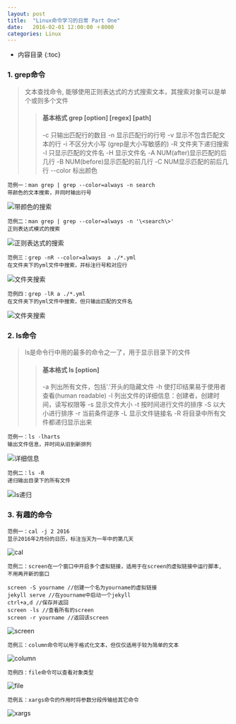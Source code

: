 ```yaml
---
layout: post
title:  "Linux命令学习的日常 Part One"
date:   2016-02-01 12:00:00 ＋8000
categories: Linux
---
```

* 内容目录
{:toc}

### 1\. grep命令
 
> 文本查找命令, 能够使用正则表达式的方式搜索文本，其搜索对象可以是单个或则多个文件
> 
> > <h4><b>基本格式 grep [option] [regex] [path]</b></h4>
> > -c 只输出匹配行的数目  
> > -n 显示匹配行的行号  
> > -v 显示不包含匹配文本的行  
> > -i 不区分大小写 (grep是大小写敏感的)  
> > -R 文件夹下递归搜索  
> > -l 只显示匹配的文件名    
> > -H 显示文件名  
> > -A NUM(after)显示匹配的后几行  
> > -B NUM(before)显示匹配的前几行  
> > -C NUM显示匹配的前后几行    
> > --color 标出颜色  

	范例一：man grep | grep --color=always -n search
	带颜色的文本搜索，并同时输出行号
	
![带颜色的搜索]({{site.baseurl}}/pics/grep_color_n.png)  

	范例二：man grep | grep --color=always -n '\<search\>'
	正则表达式模式的搜索
	
![正则表达式的搜索]({{site.baseurl}}/pics/grep_color_n_regex.png)

	范例三：grep -nR --color=always  a ./*.yml
	在文件夹下的yml文件中搜索，并标注行号和对应行
	
![文件夹搜索]({{site.baseurl}}/pics/grep_dir.png)
	
	范例四：grep -lR a ./*.yml
	在文件夹下的yml文件中搜索，但只输出匹配的文件名
	
![文件夹搜索]({{site.baseurl}}/pics/grep_dir_only.png)

### 2\. ls命令

> ls是命令行中用的最多的命令之一了，用于显示目录下的文件
>
> > <h4><b>基本格式 ls [option]</b></h4>
> > -a 列出所有文件，包括'.'开头的隐藏文件  
> > -h 使打印结果易于使用者查看(human readable)  
> > -l 列出文件的详细信息：创建者，创建时间，读写权限等  
> > -s 显示文件大小  
> > -t 按时间进行文件的排序  
> > -S 以大小进行排序  
> > -r 当前条件逆序  
> > -L 显示文件链接名  
> > -R 将目录中所有文件都递归显示出来  

	范例一：ls -lharts
    输出文件信息，并时间从旧到新排列
    
![详细信息]({{site.baseurl}}/pics/ls_r_t.png)

	范例二：ls -R
	递归输出目录下的所有文件
	
![ls递归]({{site.baseurl}}/pics/ls_R.png)

### 3\. 有趣的命令

	范例一：cal -j 2 2016
	显示2016年2月份的日历，标注当天为一年中的第几天
    
![cal]({{site.baseurl}}/pics/cal.png)

	范例二：screen在一个窗口中开启多个虚拟链接，适用于在screen的虚拟链接中运行脚本,
	不用再开新的窗口
	
	screen -S yourname //创建一个名为yourname的虚拟链接
	jekyll serve //在yourname中启动一个jekyll
	ctrl+a,d //保存并返回
	screen -ls //查看所有的screen
	screen -r yourname //返回该screen

![screen]({{site.baseurl}}/pics/screen.png)

	范例三：column命令可以用于格式化文本，但仅仅适用于较为简单的文本

![column]({{site.baseurl}}/pics/column.png)

	范例四：file命令可以查看对象类型

![file]({{site.baseurl}}/pics/file.png)

    范例五：xargs命令的作用时将参数分段传输给其它命令

![xargs]({{site.baseurl}}/pics/xargs.png)



